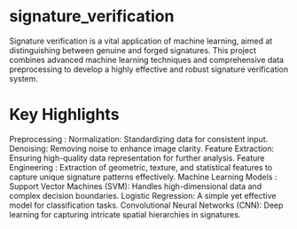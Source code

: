# signature_verification
Signature verification is a vital application of machine learning, aimed at distinguishing between genuine and forged signatures. This project combines advanced machine learning techniques and comprehensive data preprocessing to develop a highly effective and robust signature verification system.

# Key Highlights
Preprocessing : 
Normalization: Standardizing data for consistent input.
Denoising: Removing noise to enhance image clarity.
Feature Extraction: Ensuring high-quality data representation for further analysis.
Feature Engineering : 
Extraction of geometric, texture, and statistical features to capture unique signature patterns effectively.
Machine Learning Models : 
Support Vector Machines (SVM): Handles high-dimensional data and complex decision boundaries.
Logistic Regression: A simple yet effective model for classification tasks.
Convolutional Neural Networks (CNN): Deep learning for capturing intricate spatial hierarchies in signatures.
